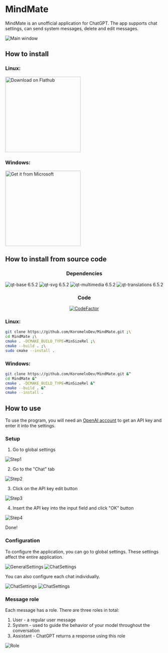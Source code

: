 # MindMate
MindMate is an unofficial application for ChatGPT. The app supports chat settings, can send system messages, delete and edit messages.

![Main window](https://github.com/KoromeloDev/MindMate/blob/main/screenshots/MainWindow.png?raw=true)

## How to install
### Linux:
<a href="https://flathub.org/apps/io.github.koromelodev.mindmate"><img width="240" alt="Download on Flathub" src="https://dl.flathub.org/assets/badges/flathub-badge-en.svg"/></a>

### Windows:
<a href="https://apps.microsoft.com/store/detail/9PC99CMCJLNF?launch=true&mode=full"><img width="240" src="https://get.microsoft.com/images/en-us%20dark.svg" alt="Get it from Microsoft"/></a>

## How to install from source code
<h3 align="center">
  Dependencies
</h3>
<p align="center">
  <img src="https://img.shields.io/badge/qt--base-6.5.2-blue" alt="qt-base 6.5.2"/>
  <img src="https://img.shields.io/badge/qt--svg-6.5.2-blue" alt="qt-svg 6.5.2"/>
  <img src="https://img.shields.io/badge/qt--multimedia-6.5.2-blue" alt="qt-multimedia 6.5.2"/>
  <img src="https://img.shields.io/badge/qt--translations-6.5.2-blue" alt="qt-translations 6.5.2"/>
</p>

<h3 align="center">
  Code
</h3>
<p align="center">
  <a href="https://www.codefactor.io/repository/github/koromelodev/mindmate"><img src="https://www.codefactor.io/repository/github/koromelodev/mindmate/badge" alt="CodeFactor" /></a>
</p>

### Linux:
```bash
git clone https://github.com/KoromeloDev/MindMate.git ;\
cd MindMate ;\
cmake . -DCMAKE_BUILD_TYPE=MinSizeRel ;\
cmake --build . ;\
sudo cmake --install .
```

### Windows:
```bash
git clone https://github.com/KoromeloDev/MindMate.git &^
cd MindMate &^
cmake . -DCMAKE_BUILD_TYPE=MinSizeRel &^
cmake --build . &^
cmake --install .
```

## How to use
To use the program, you will need an [OpenAI account](https://platform.openai.com/signup) to get an API key and enter it into the settings.

### Setup
1. Go to global settings

![Step1](https://github.com/KoromeloDev/MindMate/blob/main/screenshots/HowToUseSettings1.png?raw=true)

2. Go to the "Chat" tab

![Step2](https://github.com/KoromeloDev/MindMate/blob/main/screenshots/HowToUseSettings2.png?raw=true)

3. Click on the API key edit button

![Step3](https://github.com/KoromeloDev/MindMate/blob/main/screenshots/HowToUseSettings3.png?raw=true)

4. Insert the API key into the input field and click "OK" button

![Step4](https://github.com/KoromeloDev/MindMate/blob/main/screenshots/HowToUseSettings4.png?raw=true)

Done!

### Configuration
To configure the application, you can go to global settings. These settings affect the entire application.

![GeneralSettings](https://github.com/KoromeloDev/MindMate/blob/main/screenshots/GlobalSettingsWindow1.png?raw=true)
![ChatSettings](https://github.com/KoromeloDev/MindMate/blob/main/screenshots/GlobalSettingsWindow2.png?raw=true)

You can also configure each chat individually.

![ChatSettings](https://github.com/KoromeloDev/MindMate/blob/main/screenshots/HowToUseChatSettings.png?raw=true)
![ChatSettings](https://github.com/KoromeloDev/MindMate/blob/main/screenshots/ChatSettingsWindow.png?raw=true)

### Message role
Each message has a role. There are three roles in total:
1. User - a regular user message
2. System - used to guide the behavior of your model throughout the conversation
3. Assistant - ChatGPT returns a response using this role

![Role](https://github.com/KoromeloDev/MindMate/blob/main/screenshots/SystemMessageDescription.png?raw=true)
